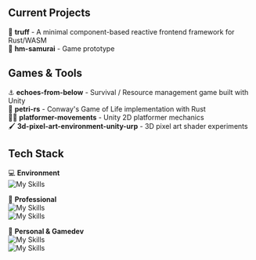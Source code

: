 ## Current Projects
🦀 **truff** - A minimal component-based reactive frontend framework for Rust/WASM  
🥷 **hm-samurai** - Game prototype

## Games & Tools
⚓ **echoes-from-below** - Survival / Resource management game built with Unity  
🐛 **petri-rs** - Conway's Game of Life implementation with Rust  
🏃‍♀️ **platformer-movements** - Unity 2D platformer mechanics  
🖌️ **3d-pixel-art-environment-unity-urp** - 3D pixel art shader experiments

## Tech Stack
💻 **Environment**  
![My Skills](https://go-skill-icons.vercel.app/api/icons?i=debian,i3,wezterm,neovim,firefox)

👔 **Professional**  
![My Skills](https://go-skill-icons.vercel.app/api/icons?i=ts,angular,reactivex,testinglibrary,jest,eslint)  
![My Skills](https://go-skill-icons.vercel.app/api/icons?i=java,spring)

🎯 **Personal & Gamedev**  
![My Skills](https://go-skill-icons.vercel.app/api/icons?i=rust,go)  
![My Skills](https://go-skill-icons.vercel.app/api/icons?i=godot,unity,blender)

